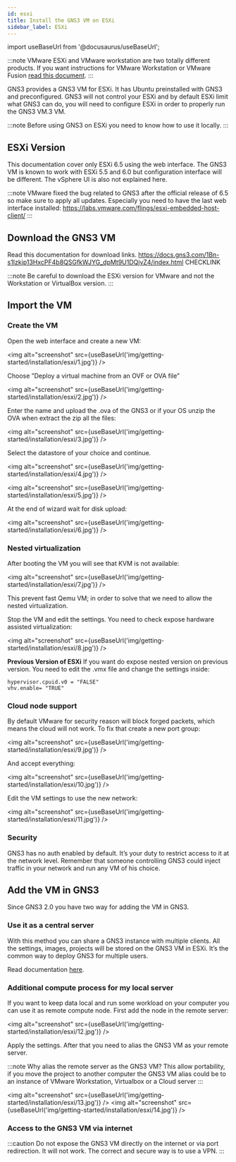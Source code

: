 ```yaml
---
id: esxi
title: Install the GNS3 VM on ESXi
sidebar_label: ESXi
---
```


import useBaseUrl from '@docusaurus/useBaseUrl';

:::note
VMware ESXi and VMware workstation are two totally different products. If you want instructions for VMware Workstation or VMware Fusion [read this document](../setup-wizard-gns3-vm).
:::

GNS3 provides a GNS3 VM for ESXi. It has Ubuntu preinstalled with GNS3 and preconfigured.  GNS3 will not control your ESXi and by default ESXi limit what GNS3 can do, you will need to configure ESXi in order to properly run the GNS3 VM.3 VM.

:::note
Before using GNS3 on ESXi you need to know how to use it locally.
:::

## ESXi Version

This documentation cover only ESXi 6.5 using the web interface. The GNS3 VM is known to work with ESXi 5.5 and 6.0 but configuration interface will be different. The vSphere UI is also not explained here.

:::note
VMware fixed the bug related to GNS3 after the official release of 6.5 so make sure to apply all updates. Especially you need to have the last web interface installed: https://labs.vmware.com/flings/esxi-embedded-host-client/
:::

## Download the GNS3 VM

Read this documentation for download links. https://docs.gns3.com/1Bn-s1Izkjp13HxcPF4b8QSGfkWJYG_dpMt9U1DQjvZ4/index.html CHECKLINK

:::note
Be careful to download the ESXi version for VMware and not the Workstation or VirtualBox version.
:::

## Import the VM

### Create the VM
Open the web interface and create a new VM:

<img alt="screenshot" src={useBaseUrl('img/getting-started/installation/esxi/1.jpg')} />

Choose ”Deploy a virtual machine from an OVF or OVA file”

<img alt="screenshot" src={useBaseUrl('img/getting-started/installation/esxi/2.jpg')} />

 Enter the name and upload the .ova of the GNS3 or if your OS unzip the OVA when extract the zip all the files:

<img alt="screenshot" src={useBaseUrl('img/getting-started/installation/esxi/3.jpg')} />

Select the datastore of your choice and continue.

<img alt="screenshot" src={useBaseUrl('img/getting-started/installation/esxi/4.jpg')} />

<img alt="screenshot" src={useBaseUrl('img/getting-started/installation/esxi/5.jpg')} />

At the end of wizard wait for disk upload:

<img alt="screenshot" src={useBaseUrl('img/getting-started/installation/esxi/6.jpg')} />

### Nested virtualization
After booting the VM you will see that KVM is not available:

<img alt="screenshot" src={useBaseUrl('img/getting-started/installation/esxi/7.jpg')} />

This prevent fast Qemu VM; in order to solve that we need to allow the nested virtualization.

Stop the VM and edit the settings. You need to check expose hardware assisted virtualization:

<img alt="screenshot" src={useBaseUrl('img/getting-started/installation/esxi/8.jpg')} />

**Previous Version of ESXi**
If you want do expose nested version on previous version. You need to edit the .vmx file and change the settings inside:

```
hypervisor.cpuid.v0 = "FALSE"
vhv.enable= "TRUE"
```

### Cloud node support

By default VMware for security reason will block forged packets, which means the cloud will not work. To fix that create a new port group:

<img alt="screenshot" src={useBaseUrl('img/getting-started/installation/esxi/9.jpg')} />

And accept everything:

<img alt="screenshot" src={useBaseUrl('img/getting-started/installation/esxi/10.jpg')} />

Edit the VM settings to use the new network:

<img alt="screenshot" src={useBaseUrl('img/getting-started/installation/esxi/11.jpg')} />

### Security
GNS3 has no auth enabled by default. It’s your duty to restrict access to it at the network level. Remember that someone controlling GNS3 could inject traffic in your network and run any VM of his choice.

## Add the VM in GNS3

Since GNS3 2.0 you have two way for adding the VM in GNS3.

### Use it as a central server
With this method you can share a  GNS3 instance with multiple clients. All the settings, images, projects will be stored on the GNS3 VM in ESXi. It’s the common way to deploy GNS3 for multiple users.

Read documentation [here](one-server-multiple-clients).

### Additional compute process for my local server

If you want to keep data local and run some workload on your computer you can use it as remote compute node. First add the node in the remote server:

<img alt="screenshot" src={useBaseUrl('img/getting-started/installation/esxi/12.jpg')} />

Apply the settings. After that you need to alias the GNS3 VM as your remote server.

:::note
Why alias the remote server as the GNS3 VM? This allow portability, if you move the project to another computer the GNS3 VM alias could be to an instance of VMware Workstation, Virtualbox or a Cloud server
:::

<img alt="screenshot" src={useBaseUrl('img/getting-started/installation/esxi/13.jpg')} />
<img alt="screenshot" src={useBaseUrl('img/getting-started/installation/esxi/14.jpg')} />

### Access to the GNS3 VM via internet

:::caution
Do not expose the GNS3 VM directly on the internet or via port redirection. It will not work. The correct and secure way is to use a VPN.
:::
